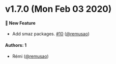 # v1.7.0 (Mon Feb 03 2020)

#### :rocket: New Feature

- Add smaz packages. [#10](https://github.com/remusao/mono/pull/10) ([@remusao](https://github.com/remusao))

#### Authors: 1

- Rémi ([@remusao](https://github.com/remusao))